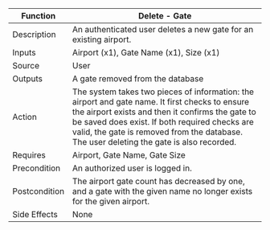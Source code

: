 | Function | Delete - Gate |
| --------------- | --------------- |
| Description | An authenticated user deletes a new gate for an existing airport. |
| Inputs | Airport (x1), Gate Name (x1), Size (x1) |
| Source | User |
| Outputs | A gate removed from the database |
| Action | The system takes two pieces of information: the airport and gate name. It first checks to ensure the airport exists and then it confirms the gate to be saved does exist. If both required checks are valid, the gate is removed from the database. The user deleting the gate is also recorded. |
| Requires | Airport, Gate Name, Gate Size |
| Precondition | An authorized user is logged in. |
| Postcondition | The airport gate count has decreased by one, and a gate with the given name no longer exists for the given airport. |
| Side Effects | None |